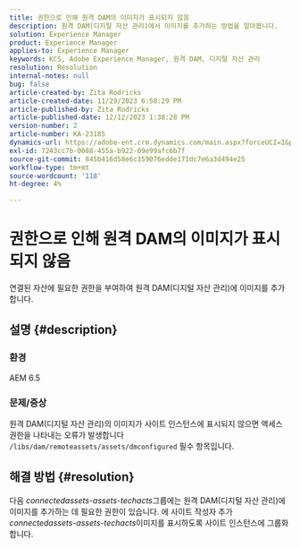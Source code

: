 ```yaml
---
title: 권한으로 인해 원격 DAM의 이미지가 표시되지 않음
description: 원격 DAM(디지털 자산 관리)에서 이미지를 추가하는 방법을 알아봅니다.
solution: Experience Manager
product: Experience Manager
applies-to: Experience Manager
keywords: KCS, Adobe Experience Manager, 원격 DAM, 디지털 자산 관리
resolution: Resolution
internal-notes: null
bug: false
article-created-by: Zita Rodricks
article-created-date: 11/29/2023 6:58:29 PM
article-published-by: Zita Rodricks
article-published-date: 12/12/2023 1:38:28 PM
version-number: 2
article-number: KA-23185
dynamics-url: https://adobe-ent.crm.dynamics.com/main.aspx?forceUCI=1&pagetype=entityrecord&etn=knowledgearticle&id=11bf0c46-e98e-ee11-8179-6045bd006793
exl-id: 7243cc7b-0088-455a-b922-09e99afc6b7f
source-git-commit: 845b416d58e6c359076edde171dc7e6a3d494e25
workflow-type: tm+mt
source-wordcount: '118'
ht-degree: 4%

---
```


# 권한으로 인해 원격 DAM의 이미지가 표시되지 않음


연결된 자산에 필요한 권한을 부여하여 원격 DAM(디지털 자산 관리)에 이미지를 추가합니다.

## 설명 {#description}


### 환경

AEM 6.5

### 문제/증상

원격 DAM(디지털 자산 관리)의 이미지가 사이트 인스턴스에 표시되지 않으면 액세스 권한을 나타내는 오류가 발생합니다 `/libs/dam/remoteassets/assets/dmconfigured` 필수 항목입니다.








## 해결 방법 {#resolution}


다음 *connectedassets-assets-techacts*&#x200B;그룹에는 원격 DAM(디지털 자산 관리)에 이미지를 추가하는 데 필요한 권한이 있습니다. 에 사이트 작성자 추가<b> </b>*connectedassets-assets-techacts*&#x200B;이미지를 표시하도록 사이트 인스턴스에 그룹화합니다.
